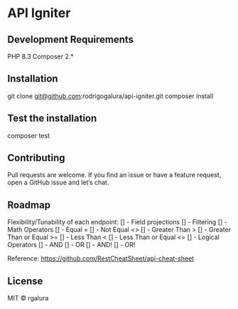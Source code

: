 # API Igniter

## Development Requirements

PHP 8.3
Composer 2.*

## Installation

git clone git@github.com:rodrigogalura/api-igniter.git
composer install

## Test the installation

composer test

## Contributing

Pull requests are welcome. If you find an issue or have a feature request, open a GitHub issue and let’s chat.

## Roadmap
Flexibility/Tunability of each endpoint:
[] - Field projections
[] - Filtering
    [] - Math Operators
        [] - Equal =
        [] - Not Equal <>
        [] - Greater Than >
        [] - Greater Than or Equal >=
        [] - Less Than <
        [] - Less Than or Equal <=
    [] - Logical Operators
        [] - AND
        [] - OR
        [] - AND!
        [] - OR!


Reference: https://github.com/RestCheatSheet/api-cheat-sheet

## License

MIT © rgalura
